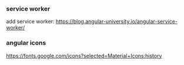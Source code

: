 ### service worker
add service worker: https://blog.angular-university.io/angular-service-worker/

### angular icons
https://fonts.google.com/icons?selected=Material+Icons:history